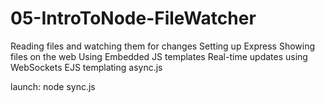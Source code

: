 # 05-IntroToNode-FileWatcher

Reading files and watching them for changes
Setting up Express
Showing files on the web
Using Embedded JS templates
Real-time updates using WebSockets
EJS templating
async.js

launch: node sync.js
